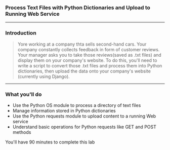 ### Process Text Files with Python Dictionaries and Upload to Running Web Service  
---
  
### Introduction
> Yore working at a company thta sells second-hand cars. Your company constantly collects feedback in form of customer reviews. Your manager asks you to take those reviews(saved as .txt files) and display them on your company's website. To do this, you'll need to write a script to convert those .txt files and process them into Python dictionaries, then upload the data onto your company's website (currently using Django).    
---
  
 ### What you'll do
- Use the Python OS module to process a directory of text files
- Manage information stored in Python dictionaries
- Use the Python requests module to upload content to a running Web service
- Understand basic operations for Python requests like GET and POST methods

You'll have 90 minutes to complete this lab
